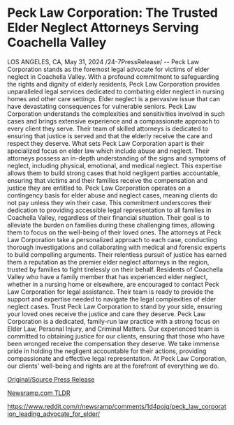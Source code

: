 # Peck Law Corporation: The Trusted Elder Neglect Attorneys Serving Coachella Valley

LOS ANGELES, CA, May 31, 2024 /24-7PressRelease/ -- Peck Law Corporation stands as the foremost legal advocate for victims of elder neglect in Coachella Valley. With a profound commitment to safeguarding the rights and dignity of elderly residents, Peck Law Corporation provides unparalleled legal services dedicated to combating elder neglect in nursing homes and other care settings.  Elder neglect is a pervasive issue that can have devastating consequences for vulnerable seniors. Peck Law Corporation understands the complexities and sensitivities involved in such cases and brings extensive experience and a compassionate approach to every client they serve. Their team of skilled attorneys is dedicated to ensuring that justice is served and that the elderly receive the care and respect they deserve.  What sets Peck Law Corporation apart is their specialized focus on elder law which include abuse and neglect. Their attorneys possess an in-depth understanding of the signs and symptoms of neglect, including physical, emotional, and medical neglect. This expertise allows them to build strong cases that hold negligent parties accountable, ensuring that victims and their families receive the compensation and justice they are entitled to.  Peck Law Corporation operates on a contingency basis for elder abuse and neglect cases, meaning clients do not pay unless they win their case. This commitment underscores their dedication to providing accessible legal representation to all families in Coachella Valley, regardless of their financial situation. Their goal is to alleviate the burden on families during these challenging times, allowing them to focus on the well-being of their loved ones.  The attorneys at Peck Law Corporation take a personalized approach to each case, conducting thorough investigations and collaborating with medical and forensic experts to build compelling arguments. Their relentless pursuit of justice has earned them a reputation as the premier elder neglect attorneys in the region, trusted by families to fight tirelessly on their behalf.  Residents of Coachella Valley who have a family member that has experienced elder neglect, whether in a nursing home or elsewhere, are encouraged to contact Peck Law Corporation for legal assistance. Their team is ready to provide the support and expertise needed to navigate the legal complexities of elder neglect cases. Trust Peck Law Corporation to stand by your side, ensuring your loved ones receive the justice and care they deserve.  Peck Law Corporation is a dedicated, family-run law practice with a strong focus on Elder Law, Personal Injury, and Criminal Matters. Our experienced team is committed to obtaining justice for our clients, ensuring that those who have been wronged receive the compensation they deserve. We take immense pride in holding the negligent accountable for their actions, providing compassionate and effective legal representation. At Peck Law Corporation, our clients' well-being and rights are at the forefront of everything we do. 

[Original/Source Press Release](https://www.24-7pressrelease.com/press-release/511284/peck-law-corporation-the-trusted-elder-neglect-attorneys-serving-coachella-valley)
                    

[Newsramp.com TLDR](None) 

https://www.reddit.com/r/newsramp/comments/1d4pojq/peck_law_corporation_leading_advocate_for_elder/